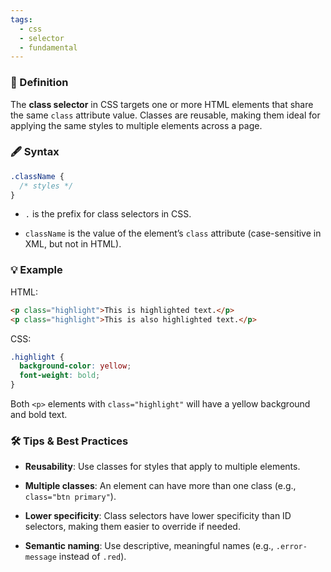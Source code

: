 ```yaml
---
tags:
  - css
  - selector
  - fundamental
---
```


### 📖 Definition

The **class selector** in CSS targets one or more HTML elements that share the same `class` attribute value. Classes are reusable, making them ideal for applying the same styles to multiple elements across a page.

### 🖋️ Syntax

```css
.className {
  /* styles */
}
```

- `.` is the prefix for class selectors in CSS.
    
- `className` is the value of the element’s `class` attribute (case-sensitive in XML, but not in HTML).
    

### 💡 Example

HTML:

```html
<p class="highlight">This is highlighted text.</p>
<p class="highlight">This is also highlighted text.</p>
```

CSS:

```css
.highlight {
  background-color: yellow;
  font-weight: bold;
}
```

Both `<p>` elements with `class="highlight"` will have a yellow background and bold text.

### 🛠️ Tips & Best Practices

- **Reusability**: Use classes for styles that apply to multiple elements.
    
- **Multiple classes**: An element can have more than one class (e.g., `class="btn primary"`).
    
- **Lower specificity**: Class selectors have lower specificity than ID selectors, making them easier to override if needed.
    
- **Semantic naming**: Use descriptive, meaningful names (e.g., `.error-message` instead of `.red`).
